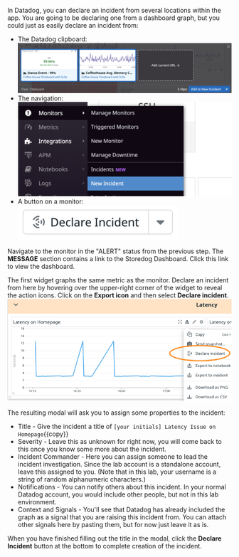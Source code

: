 In Datadog, you can declare an incident from several locations within the app. You are going to be declaring one from a dashboard graph, but you could just as easily declare an incident from:
- The Datadog clipboard: 
![Create Incident from Clipboard](assets/from_cb.png)
- The navigation:
![New Incident from Navigation](assets/from_sidebar.png)
- A button on a monitor:
![Declare Incident from Monitor](assets/declare_incident.png)

Navigate to the monitor in the "ALERT" status from the previous step. The **MESSAGE** section contains a link to the Storedog Dashboard. Click this link to view the dashboard.

The first widget graphs the same metric as the monitor. Declare an incident from here by hovering over the upper-right corner of the widget to reveal the action icons. Click on the **Export icon** and then select **Declare incident**. 
![Create Incident from Dashboard Graph](assets/from_graph.png)

The resulting modal will ask you to assign some properties to the incident:

- Title - Give the incident a title of `[your initials] Latency Issue on Homepage`{{copy}}
- Severity - Leave this as unknown for right now, you will come back to this once you know some more about the incident.
- Incident Commander - Here you can assign someone to lead the incident investigation. Since the lab account is a standalone account, leave this assigned to you. (Note that in this lab, your username is a string of random alphanumeric characters.)
- Notifications - You can notify others about this incident. In your normal Datadog account, you would include other people, but not in this lab environment.
- Context and Signals - You'll see that Datadog has already included the graph as a signal that you are raising this incident from. You can attach other signals here by pasting them, but for now just leave it as is.

When you have finished filling out the title in the modal, click the **Declare Incident** button at the bottom to complete creation of the incident.
